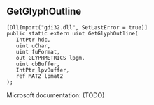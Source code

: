 ## GetGlyphOutline

```
[DllImport("gdi32.dll", SetLastError = true)]
public static extern uint GetGlyphOutline(
   IntPtr hdc,
   uint uChar,
   uint fuFormat,
   out GLYPHMETRICS lpgm,
   uint cbBuffer,
   IntPtr lpvBuffer,
   ref MAT2 lpmat2
);
```

Microsoft documentation: (TODO)
